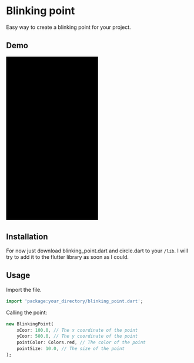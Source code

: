 # Blinking point

Easy way to create a blinking point for your project.

## Demo

<img src="demo.gif" width="250" />

## Installation

For now just download blinking_point.dart and circle.dart to your `/lib`. I will try to add it to the flutter library as soon as I could.

## Usage

Import the file.

```dart
import 'package:your_directory/blinking_point.dart';
```

Calling the point: 

```dart
new BlinkingPoint(
    xCoor: 100.0, // The x coordinate of the point
    yCoor: 500.0, // The y coordinate of the point
    pointColor: Colors.red, // The color of the point
    pointSize: 10.0, // The size of the point
);
```
